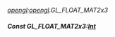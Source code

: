 _[opengl](../../modules/opengl/opengl-module.md):[opengl](../../modules/opengl/opengl-module.md).GL\_FLOAT\_MAT2x3_
##### Const GL\_FLOAT\_MAT2x3:[Int](../../modules/wonkey/wonkey-types-int.md)
